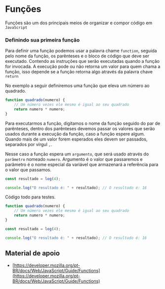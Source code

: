 # Funções

Funções são um dos principais meios de organizar e compor código em `JavaScript`

### Definindo sua primeira função

Para definir uma função podemos usar a palavra chame `function`, seguida pelo
nome da função, os parênteses e o bloco de código que deve ser executado.
Contendo as instruções que serão executadas quando a função for invocada.
A execução pode ou não retorna um valor para quem chama a função, isso 
depende se a função retorna algo através da palavra chave `return`

No exemplo a seguir definiremos uma função que eleva um número ao quadrado.

```js
function quadrado(numero) {
    // Um número vezes ele mesmo é igual ao seu quadrado
    return numero * numero;
}
```

Para executarmos a função, digitamos o nome da função seguido do par de
parênteses, dentro dos parênteses devemos passar os valores que serão
usados durante a execução da função, caso a função espere algum.
Quando mais de um valor forem esperados eles devem ser passados,
separados por vírgul `,`.

Nesse caso a função espera um `argumento`, que será usado através do 
`parâmetro` nomeado `numero`. Argumento é o valor que passaremos e
parâmetro é o nome especial da variável que armazenará a referência
para o valor que passamos.

```js
const resultado = log(4);

console.log("O resultado é: " + resultado); // O resultado é: 16
```

Código todo para testes.

```js
function quadrado(numero) {
    // Um número vezes ele mesmo é igual ao seu quadrado
    return numero * numero;
}

const resultado = log(4);

console.log("O resultado é: " + resultado); // O resultado é: 16
```

## Material de apoio

* [https://developer.mozilla.org/pt-BR/docs/Web/JavaScript/Guide/Functions](https://developer.mozilla.org/pt-BR/docs/Web/JavaScript/Guide/Functions)
